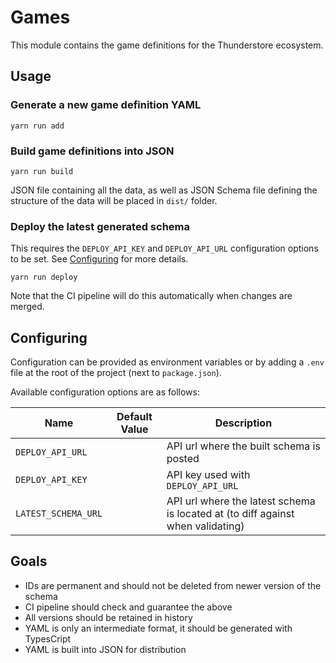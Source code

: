 # Games

This module contains the game definitions for the Thunderstore
ecosystem.

## Usage

### Generate a new game definition YAML

```
yarn run add
```

### Build game definitions into JSON

```
yarn run build
```

JSON file containing all the data, as well as JSON Schema file defining
the structure of the data will be placed in `dist/` folder.

### Deploy the latest generated schema

This requires the `DEPLOY_API_KEY` and `DEPLOY_API_URL` configuration options to
be set. See [Configuring](#configuring) for more details.

```
yarn run deploy
```

Note that the CI pipeline will do this automatically when changes are merged.

## Configuring

Configuration can be provided as environment variables or by adding a `.env`
file at the root of the project (next to `package.json`).

Available configuration options are as follows:

| Name                | Default Value | Description                                                                     |
|---------------------|---------------|---------------------------------------------------------------------------------|
| `DEPLOY_API_URL`    |               | API url where the built schema is posted                                        |
| `DEPLOY_API_KEY`    |               | API key used with `DEPLOY_API_URL`                                              |
| `LATEST_SCHEMA_URL` |               | API url where the latest schema is located at (to diff against when validating) |

## Goals

- IDs are permanent and should not be deleted from newer version of the schema
- CI pipeline should check and guarantee the above
- All versions should be retained in history
- YAML is only an intermediate format, it should be generated with TypesCript
- YAML is built into JSON for distribution
